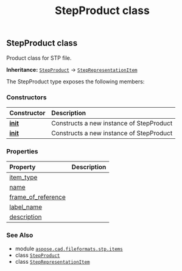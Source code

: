 ﻿---
title: StepProduct class
second_title: Aspose.CAD for Python via .NET API References
description: 
type: docs
weight: 370
url: /aspose.cad.fileformats.stp.items/stepproduct/
is_root: false
---

## StepProduct class

Product class for STP file.



**Inheritance:** [`StepProduct`](/cad/python-net/aspose.cad.fileformats.stp.items/stepproduct) → 
[`StepRepresentationItem`](/cad/python-net/aspose.cad.fileformats.stp.items/steprepresentationitem)



The StepProduct type exposes the following members:

### Constructors
| Constructor | Description |
| :- | :- |
| [__init__](/cad/python-net/aspose.cad.fileformats.stp.items/stepproduct/__init__/#) | Constructs a new instance of StepProduct |
| [__init__](/cad/python-net/aspose.cad.fileformats.stp.items/stepproduct/__init__/#str-str-str) | Constructs a new instance of StepProduct |


### Properties
| Property | Description |
| :- | :- |
| [item_type](/cad/python-net/aspose.cad.fileformats.stp.items/stepproduct/item_type) |  |
| [name](/cad/python-net/aspose.cad.fileformats.stp.items/stepproduct/name) |  |
| [frame_of_reference](/cad/python-net/aspose.cad.fileformats.stp.items/stepproduct/frame_of_reference) |  |
| [label_name](/cad/python-net/aspose.cad.fileformats.stp.items/stepproduct/label_name) |  |
| [description](/cad/python-net/aspose.cad.fileformats.stp.items/stepproduct/description) |  |



### See Also
* module [`aspose.cad.fileformats.stp.items`](..)
* class [`StepProduct`](/cad/python-net/aspose.cad.fileformats.stp.items/stepproduct)
* class [`StepRepresentationItem`](/cad/python-net/aspose.cad.fileformats.stp.items/steprepresentationitem)
